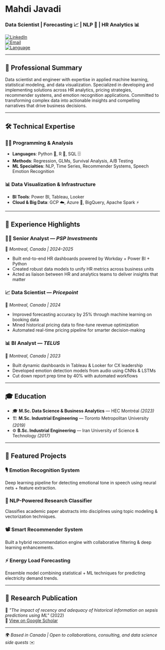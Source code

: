 # Mahdi Javadi  
### Data Scientist | Forecasting 📈 | NLP 🧠 | HR Analytics 📊

[![LinkedIn](https://img.shields.io/badge/LinkedIn-Connect-blue)](https://linkedin.com/in/m-javadi)  
[![Email](https://img.shields.io/badge/Email-Contact-red)](mailto:themahdijavadi@gmail.com)  
[![Language](https://img.shields.io/badge/Languages-English%20%7C%20French%20%7C%20Persian%20%7C%20Azerbaijani-green)]()

---

## 💼 Professional Summary  
Data scientist and engineer with expertise in applied machine learning, statistical modeling, and data visualization. Specialized in developing and implementing solutions across HR analytics, pricing strategies, recommender systems, and emotion recognition applications. Committed to transforming complex data into actionable insights and compelling narratives that drive business decisions.

---

## 🛠️ Technical Expertise

### 👨‍💻 Programming & Analysis
- **Languages**: Python 🐍, R 📘, SQL 🗄️  
- **Methods**: Regression, GLMs, Survival Analysis, A/B Testing  
- **ML Specialties**: NLP, Time Series, Recommender Systems, Speech Emotion Recognition  

### 📊 Data Visualization & Infrastructure  
- **BI Tools**: Power BI, Tableau, Looker  
- **Cloud & Big Data**: GCP ☁️, Azure 🚀, BigQuery, Apache Spark ⚡

---

## 💼 Experience Highlights

### 👨‍💼 Senior Analyst — *PSP Investments*  
📍 *Montreal, Canada | 2024–2025*  
- Built end-to-end HR dashboards powered by Workday + Power BI + Python  
- Created robust data models to unify HR metrics across business units  
- Acted as liaison between HR and analytics teams to deliver insights that matter  

### 📈 Data Scientist — *Pricepoint*  
📍 *Montreal, Canada | 2024*  
- Improved forecasting accuracy by 25% through machine learning on booking data  
- Mined historical pricing data to fine-tune revenue optimization  
- Automated real-time pricing pipeline for smarter decision-making  

### 📊 BI Analyst — *TELUS*  
📍 *Montreal, Canada | 2023*  
- Built dynamic dashboards in Tableau & Looker for CX leadership  
- Developed emotion detection models from audio using CNNs & LSTMs  
- Cut down report prep time by 40% with automated workflows  

---

## 🎓 Education  

- 🎓 **M.Sc. Data Science & Business Analytics** — HEC Montréal *(2023)*  
- 🏗️ **M.Sc. Industrial Engineering** — Toronto Metropolitan University *(2019)*  
- ⚙️ **B.Sc. Industrial Engineering** — Iran University of Science & Technology *(2017)*  

---

## 🚀 Featured Projects

### 🎙️ Emotion Recognition System  
Deep learning pipeline for detecting emotional tone in speech using neural nets + feature extraction.

### 🧾 NLP-Powered Research Classifier  
Classifies academic paper abstracts into disciplines using topic modeling & vectorization techniques.

### 📽️ Smart Recommender System  
Built a hybrid recommendation engine with collaborative filtering & deep learning enhancements.

### ⚡ Energy Load Forecasting  
Ensemble model combining statistical + ML techniques for predicting electricity demand trends.

---

## 🧠 Research Publication  

📄 *"The impact of recency and adequacy of historical information on sepsis predictions using ML"* (2022)  
🔗 [View on Google Scholar](https://scholar.google.com/citations?user=GtI11zYAAAAJ&hl=en)

---

🌍 *Based in Canada | Open to collaborations, consulting, and data science side quests* ✉️
